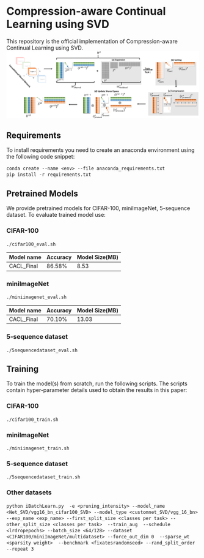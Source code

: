 # Compression-aware Continual Learning using SVD
This repository is the official implementation of Compression-aware Continual Learning using SVD.
![Pipeline of our approach](/images/neurips22.png)
## Requirements

To install requirements you need to create an anaconda environment using the following code snippet:

```setup
conda create --name <env> --file anaconda_requirements.txt
pip install -r requirements.txt
```



## Pretrained Models

We provide pretrained models for CIFAR-100, miniImageNet, 5-sequence dataset. To evaluate trained model use:

### CIFAR-100
```
./cifar100_eval.sh
```

| Model name         | Accuracy  | Model Size(MB) |
| ------------------ |---------------- | -------------- |
| CACL_Final   |     86.58%         |      8.53       |
### miniImageNet
```
./miniimagenet_eval.sh
```
| Model name         | Accuracy  | Model Size(MB) |
| ------------------ |---------------- | -------------- |
| CACL_Final   |     70.10%         |     13.03       |
### 5-sequence dataset

```
./5sequencedataset_eval.sh
```
## Training

To train the model(s) from scratch, run the following scripts. The scripts contain hyper-parameter details used to obtain the results in this paper:
### CIFAR-100
```
./cifar100_train.sh
```
### miniImageNet

```
./miniimagenet_train.sh
```
### 5-sequence dataset

```
./5sequencedataset_train.sh
```
### Other datasets
```
python iBatchLearn.py  -e <pruning_intensity> --model_name <Net_SVD/vgg16_bn_cifar100_SVD> --model_type <customnet_SVD/vgg_16_bn> --exp_name <exp_name> --first_split_size <classes per task> --other_split_size <classes per task>  --train_aug  --schedule <lrdropepochs> --batch_size <64/128> --dataset <CIFAR100/miniImageNet/multidataset> --force_out_dim 0  --sparse_wt <sparsity weight>  --benchmark <fixatesrandomseed> --rand_split_order --repeat 3

```
